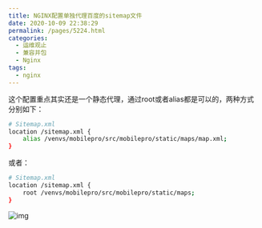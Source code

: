 ```yaml
---
title: NGINX配置单独代理百度的sitemap文件
date: 2020-10-09 22:38:29
permalink: /pages/5224.html
categories:
  - 运维观止
  - 兼容并包
  - Nginx
tags:
  - nginx
---
```


这个配置重点其实还是一个静态代理，通过root或者alias都是可以的，两种方式分别如下：

```sh
# Sitemap.xml
location /sitemap.xml {
    alias /venvs/mobilepro/src/mobilepro/static/maps/map.xml;
}
```

或者：

```sh
# Sitemap.xml
location /sitemap.xml {
    root /venvs/mobilepro/src/mobilepro/static/maps;
}
```

![img](http://tva1.sinaimg.cn/large/71cfeb93ly1gf8jcv3ub2j216o1kwb29.jpg)
